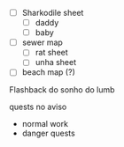 - [ ] Sharkodile sheet
	- [ ] daddy
	- [ ] baby
- [ ] sewer map
	- [ ] rat sheet
	- [ ] unha sheet
- [ ] beach map (?)

Flashback do sonho do lumb

quests no aviso
- normal work
- danger quests
